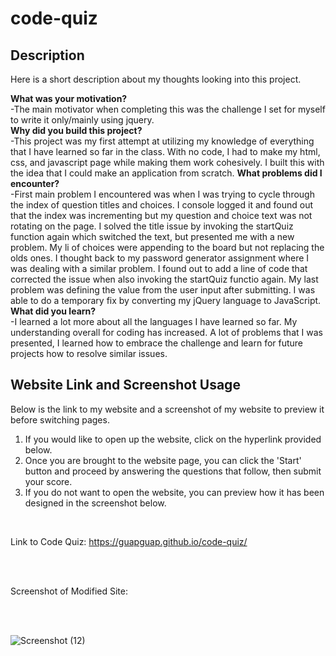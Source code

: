 # code-quiz

## Description

Here is a short description about my thoughts looking into this project.

<strong>What was your motivation?</strong>
<br>
    -The main motivator when completing this was the challenge I set for myself to write it only/mainly using jquery.
<br>
<strong>Why did you build this project?</strong>
<br>
    -This project was my first attempt at utilizing my knowledge of everything that I have learned so far in the class. With no code, I had to make my html, css, and javascript page while making them work cohesively. I built this with the idea that I could make an application from scratch.
<strong>What problems did I encounter?</strong>
<br>
    -First main problem I encountered was when I was trying to cycle through the index of question titles and choices. I console logged it and found out that the index was incrementing but my question and choice text was not rotating on the page. I solved the title issue by invoking the startQuiz function again which switched the text, but presented me with a new problem. My li of choices were appending to the board but not replacing the olds ones. I thought back to my password generator assignment where I was dealing with a similar problem. I found out to add a line of code that corrected the issue when also invoking the startQuiz functio again. My last problem was defining the value from the user input after submitting. I was able to do a temporary fix by converting my jQuery language to JavaScript.
<br>
<strong>What did you learn?</strong>
<br>
    -I learned a lot more about all the languages I have learned so far. My understanding overall for coding has increased. A lot of problems that I was presented, I learned how to embrace the challenge and learn for future projects how to resolve similar issues.

## Website Link and Screenshot Usage

Below is the link to my website and a screenshot of my website to preview it before switching pages.

<ol>
    <li>If you would like to open up the website, click on the hyperlink provided below.</li>
    <li>Once you are brought to the website page, you can click the 'Start' button and proceed by answering the questions that follow, then submit your score.</li>
    <li>If you do not want to open the website, you can preview how it has been designed in the screenshot below.</li>
</ol>

<br>

Link to Code Quiz: <a href="https://guapguap.github.io/code-quiz/" target="_blank">https://guapguap.github.io/code-quiz/</a>

<br>
<br>

Screenshot of Modified Site: 

<br>
<br>

![Screenshot (12)](https://user-images.githubusercontent.com/102185104/166106462-0c19a056-e4b9-426b-aca0-ba73b65c76ac.png)
